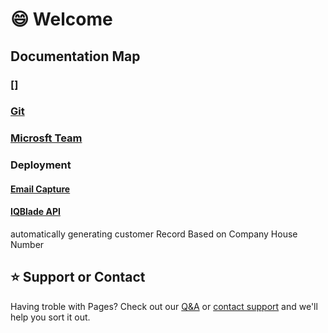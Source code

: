 # :smile: Welcome  


## Documentation Map


### []

### [ Git ](git/git.md)

### [Microsft Team](microsoftTeam/microsftTeams.md)


### Deployment


#### [Email Capture](https://highlander.sharepoint.com/:w:/s/SystemsDevelopment/EbytszPke65Do6XMEPThXzABRtooxNNvVVkhhixQCO4QJA?e=uuWys4)


#### [IQBlade API](https://highlander.sharepoint.com/:w:/s/SystemsDevelopment/EbytszPke65Do6XMEPThXzABRtooxNNvVVkhhixQCO4QJA?e=uuWys4)
automatically generating customer Record Based on Company House Number

## :star: Support or Contact  

Having troble with Pages? Check out our [Q&A](q&a/index.md) or [contact support](https://highlanderuk.com/contact/) and we'll help you sort it out.

